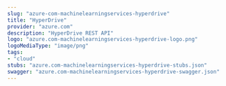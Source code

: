 ```yaml
---
slug: "azure-com-machinelearningservices-hyperdrive"
title: "HyperDrive"
provider: "azure.com"
description: "HyperDrive REST API"
logo: "azure.com-machinelearningservices-hyperdrive-logo.png"
logoMediaType: "image/png"
tags:
- "cloud"
stubs: "azure.com-machinelearningservices-hyperdrive-stubs.json"
swagger: "azure.com-machinelearningservices-hyperdrive-swagger.json"
---
```


